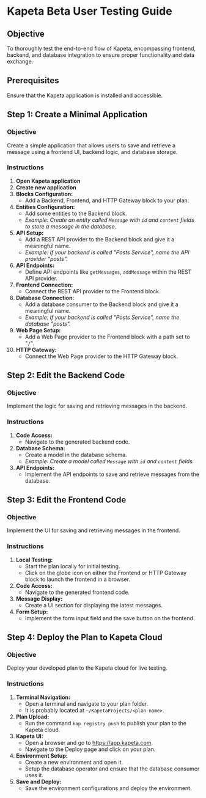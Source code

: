 # Kapeta Beta User Testing Guide

## Objective

To thoroughly test the end-to-end flow of Kapeta, encompassing frontend, backend, and database integration to ensure proper functionality and data exchange.

## Prerequisites

Ensure that the Kapeta application is installed and accessible.

## Step 1: Create a Minimal Application

### Objective

Create a simple application that allows users to save and retrieve a message using a frontend UI, backend logic, and database storage.

### Instructions

1. **Open Kapeta application**
1. **Create new application**
1. **Blocks Configuration:**
   - Add a Backend, Frontend, and HTTP Gateway block to your plan.
1. **Entities Configuration:**
   - Add some entities to the Backend block.
   - _Example: Create an entity called `Message` with `id` and `content` fields to store a message in the database._
1. **API Setup:**
   - Add a REST API provider to the Backend block and give it a meaningful name.
   - _Example: If your backend is called "Posts Service", name the API provider "posts"._
1. **API Endpoints:**
   - Define API endpoints like `getMessages`, `addMessage` within the REST API provider.
1. **Frontend Connection:**
   - Connect the REST API provider to the Frontend block.
1. **Database Connection:**
   - Add a database consumer to the Backend block and give it a meaningful name.
   - _Example: If your backend is called "Posts Service", name the database "posts"._
1. **Web Page Setup:**
   - Add a Web Page provider to the Frontend block with a path set to "`/`".
1. **HTTP Gateway:**
   - Connect the Web Page provider to the HTTP Gateway block.

## Step 2: Edit the Backend Code

### Objective

Implement the logic for saving and retrieving messages in the backend.

### Instructions

1. **Code Access:**
   - Navigate to the generated backend code.
1. **Database Schema:**
   - Create a model in the database schema.
   - _Example: Create a model called `Message` with `id` and `content` fields._
1. **API Endpoints:**
   - Implement the API endpoints to save and retrieve messages from the database.

## Step 3: Edit the Frontend Code

### Objective

Implement the UI for saving and retrieving messages in the frontend.

### Instructions

1. **Local Testing:**
   - Start the plan locally for initial testing.
   - Click on the globe icon on either the Frontend or HTTP Gateway block to launch the frontend in a browser.
2. **Code Access:**
   - Navigate to the generated frontend code.
3. **Message Display:**
   - Create a UI section for displaying the latest messages.
4. **Form Setup:**
   - Implement the form input field and the save button on the frontend.

## Step 4: Deploy the Plan to Kapeta Cloud

### Objective

Deploy your developed plan to the Kapeta cloud for live testing.

### Instructions

1. **Terminal Navigation:**
   - Open a terminal and navigate to your plan folder.
   - It is probably located at `~/KapetaProjects/<plan-name>`.
2. **Plan Upload:**
   - Run the command `kap registry push` to publish your plan to the Kapeta cloud.
3. **Kapeta UI:**
   - Open a browser and go to https://app.kapeta.com.
   - Navigate to the Deploy page and click on your plan.
4. **Environment Setup:**
   - Create a new environment and open it.
   - Setup the database operator and ensure that the database consumer uses it.
5. **Save and Deploy:**
   - Save the environment configurations and deploy the environment.
